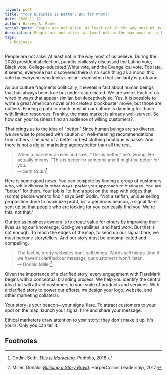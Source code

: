 ```yaml
---
layout: post
title: "Your Business Is Better, But for Whom?"
date: 2020-11-12
author: Harvey A. Ramer
social_quote: People are not alike. At least not in the way most of us believe. During the 2020 presidential election, pundits endlessly discussed the Latino vote, Black vote, College-educated White vote, and the Evangelical vote. Too late, it seems, everyone has discovered there is no such thing as a monolithic vote by everyone who looks similar—even when that similarity is profound.
description: People are not alike. At least not in the way most of us believe. What is better for you may not be better for me.
tags:
  - business
---
```


People are not alike. At least not in the way most of us believe. During the 2020 presidential election, pundits endlessly discussed the Latino vote, Black vote, College-educated White vote, and the Evangelical vote. Too late, it seems, everyone has discovered there is no such thing as a monolithic vote by everyone who looks similar—even when that similarity is profound.

As our culture fragments politically, it reveals a fact about human beings that has always been true but under-appreciated. We are weird. Each of us wired in ways that appear similar, but deceptively so. Yes, it is possible to write a great American novel or to create a blockbuster movie, but those are outliers. Finding a path to reach most of our culture is daunting for those with limited resources. Frankly, the mass market is already well-served. So how can your business find an audience of willing customers?

That brings us to the idea of "better." Since human beings are so diverse, we are wise to proceed with caution on well-meaning recommendations from others. The idea of a better or best clothing boutique is passé. And there is not a digital marketing agency better than all the rest.

> When a marketer arrives and says, "This is better," he's wrong. He actually means, "This is better for someone and it might be better for you.  
> — Seth Godin[^1]

Here is some good news. You can compete by finding a group of customers who, while diverse in other ways, prefer your approach to business. You are "better" for them. Your job is "to find a spot on the map with edges that (some) people want to find," says Seth Godin. "Not a selfish, unique selling proposition done to maximize profit, but a generous beacon, a signal flare sent up so that people who are looking for you can easily find you. We're this, not that."

Our job as business owners is to create value for others by improving their lives using our knowledge, God-given abilities, and hard work. But that is not enough. To reach the edges of the map, to send up our signal flare, we must become storytellers. And our story must be uncomplicated and compelling.

> The fact is, pretty websites don't sell things. Words sell things. And if we haven't clarified our message, our customers won't listen.  
> — Donald Miller[^2]

Given the importance of a clarified story, every engagement with FlareMark begins with a conceptual branding process. We help you identify the central idea that will attract customers to your suite of products and services. With a clarified story to power our efforts, we design your logo, website, and other marketing collateral.

Your story is your beacon—your signal flare. To attract customers to your spot on the map, launch your signal flare and share your message.

Ethical marketers draw attention to your story; they don't make it up. It's yours. Only you can tell it.

## Footnotes

[^1]: Godin, Seth. _[This Is Marketing](https://seths.blog/tim/)._ Portfolio, 2018.
[^2]: Miller, Donald. _[Building a Story Brand](https://buildingastorybrand.com/)._ HarperCollins Leadership, 2017.
